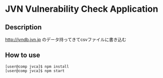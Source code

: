 # JVN Vulnerability Check Application #

## Description ##
http://jvndb.jvn.jp のデータ持ってきてcsvファイルに書き込む

## How to use ##
`[user@comp jvca]$ npm install`  
`[user@comp jvca]$ npm start`
